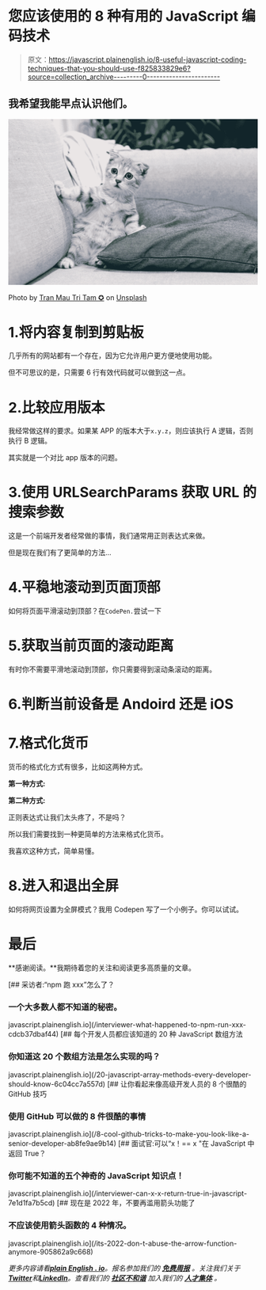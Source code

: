 # 您应该使用的 8 种有用的 JavaScript 编码技术

> 原文：<https://javascript.plainenglish.io/8-useful-javascript-coding-techniques-that-you-should-use-f825833829e6?source=collection_archive---------0----------------------->

## 我希望我能早点认识他们。

![](img/05e8d871c78cc892756c446cb49eee1a.png)

Photo by [Tran Mau Tri Tam ✪](https://unsplash.com/@tranmautritam?utm_source=medium&utm_medium=referral) on [Unsplash](https://unsplash.com?utm_source=medium&utm_medium=referral)

# 1.将内容复制到剪贴板

几乎所有的网站都有一个存在，因为它允许用户更方便地使用功能。

但不可思议的是，只需要 6 行有效代码就可以做到这一点。

# 2.比较应用版本

我经常做这样的要求。如果某 APP 的版本大于`x.y.z`，则应该执行 A 逻辑，否则执行 B 逻辑。

其实就是一个对比 app 版本的问题。

# 3.使用 URLSearchParams 获取 URL 的搜索参数

这是一个前端开发者经常做的事情，我们通常用正则表达式来做。

但是现在我们有了更简单的方法…

# 4.平稳地滚动到页面顶部

如何将页面平滑滚动到顶部？在`CodePen.`尝试一下

# 5.获取当前页面的滚动距离

有时你不需要平滑地滚动到顶部，你只需要得到滚动条滚动的距离。

# 6.判断当前设备是 Andoird 还是 iOS

# 7.格式化货币

货币的格式化方式有很多，比如这两种方式。

**第一种方式:**

**第二种方式:**

正则表达式让我们太头疼了，不是吗？

所以我们需要找到一种更简单的方法来格式化货币。

我喜欢这种方式，简单易懂。

# 8.进入和退出全屏

如何将网页设置为全屏模式？我用 Codepen 写了一个小例子。你可以试试。

# 最后

**感谢阅读。**我期待着您的关注和阅读更多高质量的文章。

[](/interviewer-what-happened-to-npm-run-xxx-cdcb37dbaf44) [## 采访者:“npm 跑 xxx”怎么了？

### 一个大多数人都不知道的秘密。

javascript.plainenglish.io](/interviewer-what-happened-to-npm-run-xxx-cdcb37dbaf44) [](/20-javascript-array-methods-every-developer-should-know-6c04cc7a557d) [## 每个开发人员都应该知道的 20 种 JavaScript 数组方法

### 你知道这 20 个数组方法是怎么实现的吗？

javascript.plainenglish.io](/20-javascript-array-methods-every-developer-should-know-6c04cc7a557d) [](/8-cool-github-tricks-to-make-you-look-like-a-senior-developer-ab8fe9ae9b14) [## 让你看起来像高级开发人员的 8 个很酷的 GitHub 技巧

### 使用 GitHub 可以做的 8 件很酷的事情

javascript.plainenglish.io](/8-cool-github-tricks-to-make-you-look-like-a-senior-developer-ab8fe9ae9b14) [](/interviewer-can-x-x-return-true-in-javascript-7e1d1fa7b5cd) [## 面试官:可以“x！== x "在 JavaScript 中返回 True？

### 你可能不知道的五个神奇的 JavaScript 知识点！

javascript.plainenglish.io](/interviewer-can-x-x-return-true-in-javascript-7e1d1fa7b5cd) [](/its-2022-don-t-abuse-the-arrow-function-anymore-905862a9c668) [## 现在是 2022 年，不要再滥用箭头功能了

### 不应该使用箭头函数的 4 种情况。

javascript.plainenglish.io](/its-2022-don-t-abuse-the-arrow-function-anymore-905862a9c668) 

*更多内容请看*[***plain English . io***](https://plainenglish.io/)*。报名参加我们的* [***免费周报***](http://newsletter.plainenglish.io/) *。关注我们关于*[***Twitter***](https://twitter.com/inPlainEngHQ)*和*[***LinkedIn***](https://www.linkedin.com/company/inplainenglish/)*。查看我们的* [***社区不和谐***](https://discord.gg/GtDtUAvyhW) *加入我们的* [***人才集体***](https://inplainenglish.pallet.com/talent/welcome) *。*